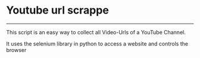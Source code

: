 # Youtube url scrappe
---

This script is an easy way to collect all Video-Urls of a YouTube Channel.

It uses the selenium library in python to access a website and controls the browser